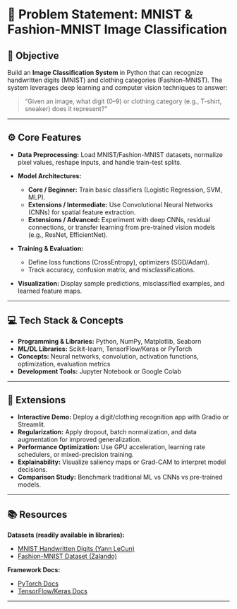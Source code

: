 # 🔢 Problem Statement: MNIST & Fashion-MNIST Image Classification

## 🎯 Objective

Build an **Image Classification System** in Python that can recognize handwritten digits (MNIST) and clothing categories (Fashion-MNIST).
The system leverages deep learning and computer vision techniques to answer:

> “Given an image, what digit (0–9) or clothing category (e.g., T-shirt, sneaker) does it represent?”

---

## ⚙️ Core Features

* **Data Preprocessing:** Load MNIST/Fashion-MNIST datasets, normalize pixel values, reshape inputs, and handle train-test splits.
* **Model Architectures:**

  * **Core / Beginner:** Train basic classifiers (Logistic Regression, SVM, MLP).
  * **Extensions / Intermediate:** Use Convolutional Neural Networks (CNNs) for spatial feature extraction.
  * **Extensions / Advanced:** Experiment with deep CNNs, residual connections, or transfer learning from pre-trained vision models (e.g., ResNet, EfficientNet).
* **Training & Evaluation:**

  * Define loss functions (CrossEntropy), optimizers (SGD/Adam).
  * Track accuracy, confusion matrix, and misclassifications.
* **Visualization:** Display sample predictions, misclassified examples, and learned feature maps.

---

## 💻 Tech Stack & Concepts

* **Programming & Libraries:** Python, NumPy, Matplotlib, Seaborn
* **ML/DL Libraries:** Scikit-learn, TensorFlow/Keras or PyTorch
* **Concepts:** Neural networks, convolution, activation functions, optimization, evaluation metrics
* **Development Tools:** Jupyter Notebook or Google Colab

---

## 🚀 Extensions

* **Interactive Demo:** Deploy a digit/clothing recognition app with Gradio or Streamlit.
* **Regularization:** Apply dropout, batch normalization, and data augmentation for improved generalization.
* **Performance Optimization:** Use GPU acceleration, learning rate schedulers, or mixed-precision training.
* **Explainability:** Visualize saliency maps or Grad-CAM to interpret model decisions.
* **Comparison Study:** Benchmark traditional ML vs CNNs vs pre-trained models.

---

## 📚 Resources

**Datasets (readily available in libraries):**

* [MNIST Handwritten Digits (Yann LeCun)](http://yann.lecun.com/exdb/mnist/)
* [Fashion-MNIST Dataset (Zalando)](https://github.com/zalandoresearch/fashion-mnist)

**Framework Docs:**

* [PyTorch Docs](https://pytorch.org/docs/stable/index.html)
* [TensorFlow/Keras Docs](https://www.tensorflow.org/api_docs)

---
